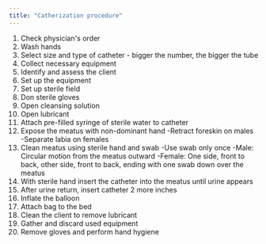 ```yaml
---
title: "Catherization procedure"
---
```

1) Check physician's order
2) Wash hands
3) Select size and type of catheter - bigger the number, the bigger the tube
4) Collect necessary equipment
5) Identify and assess the client
6) Set up the equipment
7) Set up sterile field
8) Don sterile gloves
9) Open cleansing solution
10) Open lubricant
11) Attach pre-filled syringe of sterile water to catheter
12) Expose the meatus with non-dominant hand
-Retract foreskin on males
-Separate labia on females
13) Clean meatus using sterile hand and swab
-Use swab only once
-Male: Circular motion from the meatus outward
-Female: One side, front to back, other side, front to back, ending with one swab down over the meatus
14) With sterile hand insert the catheter into the meatus until urine appears
15) After urine return, insert catheter 2 more inches
16) Inflate the balloon
17) Attach bag to the bed
18) Clean the client to remove lubricant
19) Gather and discard used equipment
20) Remove gloves and perform hand hygiene

